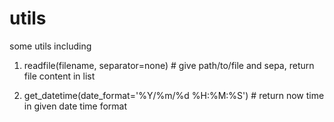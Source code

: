 # utils
some utils including

1. readfile(filename, separator=none)  # give path/to/file and sepa, return file content in list

2. get_datetime(date_format='%Y/%m/%d %H:%M:%S')  # return now time in given date time format
